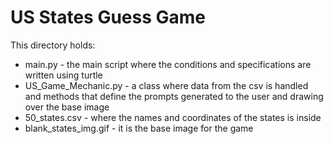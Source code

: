 # **US States Guess Game**
This directory holds:
- main.py - the main script where the conditions and specifications are written using turtle
- US_Game_Mechanic.py - a class where data from the csv is handled and methods that define the prompts generated to the user and drawing over the base image
- 50_states.csv - where the names and coordinates of the states is inside
- blank_states_img.gif - it is the base image for the game

